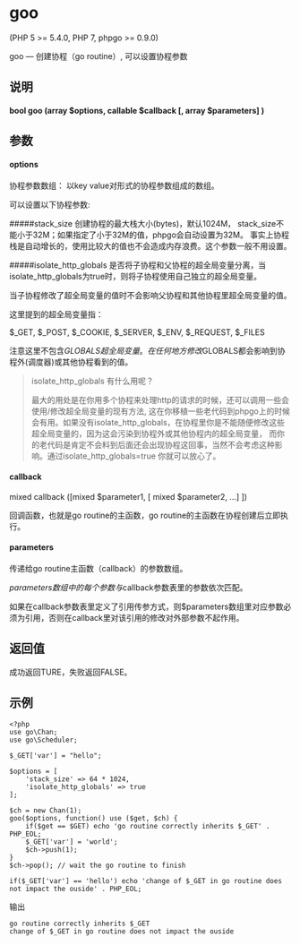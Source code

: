 # goo
  
\(PHP 5 >= 5.4.0, PHP 7, phpgo >= 0.9.0\)

goo — 创建协程（go routine）, 可以设置协程参数

## 说明
#### bool goo (array $options, callable $callback \[, array $parameters\] )

## 参数
#### options

协程参数数组： 以key value对形式的协程参数组成的数组。

可以设置以下协程参数:

#####stack_size  创建协程的最大栈大小(bytes)，默认1024M， stack_size不能小于32M；如果指定了小于32M的值，phpgo会自动设置为32M。
事实上协程栈是自动增长的，使用比较大的值也不会造成内存浪费。这个参数一般不用设置。

#####isolate_http_globals 是否将子协程和父协程的超全局变量分离，当isolate_http_globals为true时，则将子协程使用自己独立的超全局变量。

当子协程修改了超全局变量的值时不会影响父协程和其他协程里超全局变量的值。 

这里提到的超全局变量指：

$_GET, $_POST, $_COOKIE, $_SERVER, $_ENV, $_REQUEST, $_FILES

注意这里不包含$GLOBALS超全局变量。在任何地方修改$GLOBALS都会影响到协程外(调度器)或其他协程看到的值。

> isolate_http_globals 有什么用呢？
>
> 最大的用处是在你用多个协程来处理http的请求的时候，还可以调用一些会使用/修改超全局变量的现有方法, 这在你移植一些老代码到phpgo上的时候会有用。如果没有isolate_http_globals，在协程里你是不能随便修改这些超全局变量的，因为这会污染到协程外或其他协程内的超全局变量，
而你的老代码是肯定不会料到后面还会出现协程这回事，当然不会考虑这种影响。通过isolate_http_globals=true 你就可以放心了。

#### callback

mixed callback (\[mixed $parameter1, \[ mixed $parameter2, ...\] \])

回调函数，也就是go routine的主函数，go routine的主函数在协程创建后立即执行。

#### parameters

传递给go routine主函数（callback）的参数数组。

$parameters数组中的每个参数与$callback参数表里的参数依次匹配。

如果在callback参数表里定义了引用传参方式，则$parameters数组里对应参数必须为引用，否则在callback里对该引用的修改对外部参数不起作用。

## 返回值
成功返回TURE，失败返回FALSE。

## 示例
```
<?php
use go\Chan;
use go\Scheduler;

$_GET['var'] = "hello";

$options = [
	'stack_size' => 64 * 1024, 
	'isolate_http_globals' => true
];

$ch = new Chan(1);
goo($options, function() use ($get, $ch) {
    if($get == $GET) echo 'go routine correctly inherits $_GET' . PHP_EOL;
    $_GET['var'] = 'world';
    $ch->push(1);
}
$ch->pop(); // wait the go routine to finish

if($_GET['var'] == 'hello') echo 'change of $_GET in go routine does not impact the ouside' . PHP_EOL;

```
输出
```
go routine correctly inherits $_GET
change of $_GET in go routine does not impact the ouside
```
